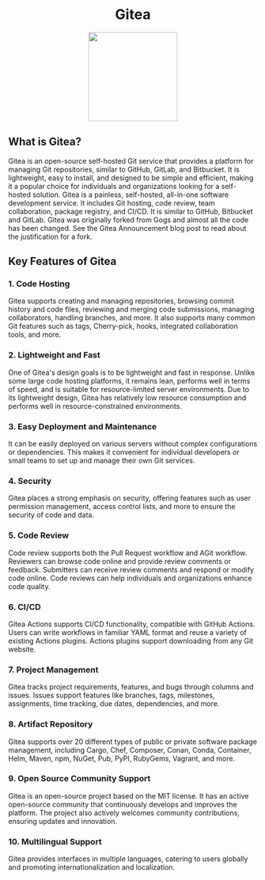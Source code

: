 # <div align="center"> Gitea </div>
<p align ="center">
  <img src="https://github.com/user-attachments/assets/92a4cb3d-575e-428e-af4a-a957eb052c16" widht="200" height="180"/>
</p>

## What is Gitea?
Gitea is an open-source self-hosted Git service that provides a platform for managing Git repositories, similar to GitHub, GitLab, and Bitbucket. It is lightweight, easy to install, and designed to be simple and efficient, making it a popular choice for individuals and organizations looking for a self-hosted solution.
Gitea is a painless, self-hosted, all-in-one software development service. It includes Git hosting, code review, team collaboration, package registry, and CI/CD. It is similar to GitHub, Bitbucket and GitLab.
Gitea was originally forked from Gogs and almost all the code has been changed. See the Gitea Announcement blog post to read about the justification for a fork.

## Key Features of Gitea
### 1. Code Hosting
Gitea supports creating and managing repositories, browsing commit history and code files, reviewing and merging code submissions, managing collaborators, handling branches, and more. It also supports many common Git features such as tags, Cherry-pick, hooks, integrated collaboration tools, and more.
### 2. Lightweight and Fast
One of Gitea's design goals is to be lightweight and fast in response. Unlike some large code hosting platforms, it remains lean, performs well in terms of speed, and is suitable for resource-limited server environments. Due to its lightweight design, Gitea has relatively low resource consumption and performs well in resource-constrained environments.
### 3. Easy Deployment and Maintenance
It can be easily deployed on various servers without complex configurations or dependencies. This makes it convenient for individual developers or small teams to set up and manage their own Git services.
### 4. Security
Gitea places a strong emphasis on security, offering features such as user permission management, access control lists, and more to ensure the security of code and data.
### 5. Code Review
Code review supports both the Pull Request workflow and AGit workflow. Reviewers can browse code online and provide review comments or feedback. Submitters can receive review comments and respond or modify code online. Code reviews can help individuals and organizations enhance code quality.
### 6. CI/CD
Gitea Actions supports CI/CD functionality, compatible with GitHub Actions. Users can write workflows in familiar YAML format and reuse a variety of existing Actions plugins. Actions plugins support downloading from any Git website.
### 7. Project Management
Gitea tracks project requirements, features, and bugs through columns and issues. Issues support features like branches, tags, milestones, assignments, time tracking, due dates, dependencies, and more.
### 8. Artifact Repository
Gitea supports over 20 different types of public or private software package management, including Cargo, Chef, Composer, Conan, Conda, Container, Helm, Maven, npm, NuGet, Pub, PyPI, RubyGems, Vagrant, and more.
### 9. Open Source Community Support
Gitea is an open-source project based on the MIT license. It has an active open-source community that continuously develops and improves the platform. The project also actively welcomes community contributions, ensuring updates and innovation.
### 10. Multilingual Support
Gitea provides interfaces in multiple languages, catering to users globally and promoting internationalization and localization.
